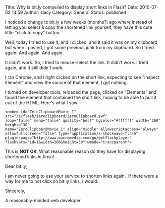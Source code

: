 Title: Why is bit.ly compelled to display short links in Flash?
Date: 2010-07-02 14:59
Author: slacy
Category: General
Status: published

I noticed a change to bit.ly a few weeks (months?) ago where instead of
letting you select & copy the shortened link yourself, they have this
cute little "click to copy" button.

Well, today I tried to use it, and I clicked, and it said it was on my
clipboard, but when I pasted, I got some previous junk from my
clipboard. So I tried again. And again. And again.

It didn't work. So, I tried to mouse-select the link. It didn't work. I
tried again, and it still didn't work.

I ran Chrome, and I right clicked on the short link, expecting to see
"Inspect Element" and view the source of that element. I got nothing.

I turned on developer tools, reloaded the page, clicked on "Elements"
and found the element that contained the short link, hoping to be able
to pull it out of the HTML. Here's what I saw:

    <embed id="ZeroClipboardMovie_1" src="/s/flash/zeroclipboard/ZeroClipboard.swf"
    loop="false" menu="false" quality="best" bgcolor="#ffffff" width="260" height="30"
    name="ZeroClipboardMovie_1" align="middle" allowscriptaccess="always"
    allowfullscreen="false" type="application/x-shockwave-flash"
    pluginspage="http://www.macromedia.com/go/getflashplayer"
    flashvars="id=1&width=260&height=30" wmode="transparent">

This is **NOT OK**. What reasonable reason do they have for displaying
shortened links *in flash!*

Dear bit.ly,

I am never going to use your service to shorten links again.  If there
were a way for me to not click on bit.ly links, I would.

Sincerely,

A reasonably-minded web developer.
